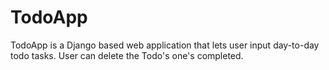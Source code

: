 # TodoApp
TodoApp is a Django based web application that lets user input day-to-day todo tasks. User can delete the Todo's one's completed.
